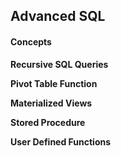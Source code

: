 ## Advanced SQL
#### Concepts
**Recursive SQL Queries**

**Pivot Table Function**

**Materialized Views**

**Stored Procedure**

**User Defined Functions**
